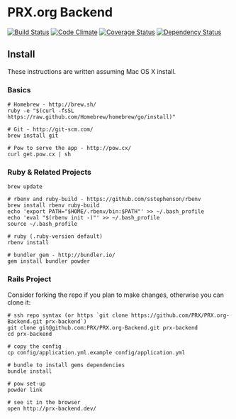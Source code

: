 PRX.org Backend
===============
[![Build Status](https://travis-ci.org/PRX/PRX.org-Backend.png?branch=master)](https://travis-ci.org/PRX/PRX.org-Backend) [![Code Climate](https://codeclimate.com/github/PRX/PRX.org-Backend.png)](https://codeclimate.com/github/PRX/PRX.org-Backend) [![Coverage Status](https://coveralls.io/repos/PRX/PRX.org-Backend/badge.png)](https://coveralls.io/r/PRX/PRX.org-Backend) [![Dependency Status](https://gemnasium.com/PRX/PRX.org-Backend.png)](https://gemnasium.com/PRX/PRX.org-Backend)


Install
-------
These instructions are written assuming Mac OS X install.

### Basics
```
# Homebrew - http://brew.sh/
ruby -e "$(curl -fsSL https://raw.github.com/Homebrew/homebrew/go/install)"

# Git - http://git-scm.com/
brew install git

# Pow to serve the app - http://pow.cx/
curl get.pow.cx | sh
```

### Ruby & Related Projects
```
brew update

# rbenv and ruby-build - https://github.com/sstephenson/rbenv
brew install rbenv ruby-build
echo 'export PATH="$HOME/.rbenv/bin:$PATH"' >> ~/.bash_profile
echo 'eval "$(rbenv init -)"' >> ~/.bash_profile
source ~/.bash_profile

# ruby (.ruby-version default)
rbenv install

# bundler gem - http://bundler.io/
gem install bundler powder
```

### Rails Project
Consider forking the repo if you plan to make changes, otherwise you can clone it:
```
# ssh repo syntax (or https `git clone https://github.com/PRX/PRX.org-Backend.git prx-backend`)
git clone git@github.com:PRX/PRX.org-Backend.git prx-backend
cd prx-backend

# copy the config
cp config/application.yml.example config/application.yml

# bundle to install gems dependencies
bundle install

# pow set-up
powder link

# see it in the browser
open http://prx-backend.dev/
```
